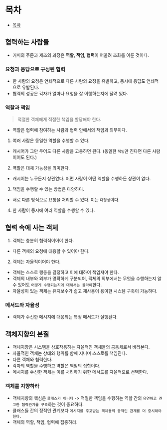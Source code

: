 # 목차

- [목차](#목차)


## 협력하는 사람들
- 커피의 주문과 제조의 과정은 **역할, 책임, 협력**이 어울려 조화를 이룬 것이다.

### 요청과 응답으로 구성된 협력
- 한 사람의 요청은 연쇄적으로 다른 사람의 요청을 유발하고, 동시에 응답도 연쇄적으로 유발된다.
- 협력의 성공은 각자가 얼마나 요청을 잘 이행하는지에 달려 있다.

### 역할과 책임
> 적절한 객체에게 적절한 책임을 할당해야 한다.


- 역할은 협력에 참여하는 사람과 협력 안에서의 책임과 의무이다.
1. 여러 사람은 동일한 역할을 수행할 수 있다.
- 캐시어가 그만 두어도 다른 사람을 고용하면 된다. (동일한 `책임`만 진다면 다른 사람이어도 된다.)
2. 역할은 대체 가능성을 의미한다.
- 캐시어는 누구든지 상관없다. 어떤 사람이 어떤 역할을 수행하든 상관이 없다.
3. 책임을 수행할 수 있는 방법은 다양하다.
- 서로 다른 방식으로 요청을 처리할 수 있다. 이는 `다형성`이다.
4. 한 사람이 동시에 여러 역할을 수행할 수 있다.

## 협력 속에 사는 객체
1. 객체는 충분히 협력적이어야 한다.
- 다른 객체의 요청에 대응할 수 있어야 한다.
2. 객체는 자율적이어야 한다.
- 객체는 스스로 행동을 결정하고 이에 대하여 책임져야 한다.
- 객체의 내부와 외부가 명확하게 구분되어, 객체의 외부에서는 무엇을 수행하는지 알 수 있어도 `어떻게 수행되는지에 대해서는 몰라야`한다.
- 자율성이 있는 객체는 유지보수가 쉽고 재사용이 용이한 시스템 구축이 가능하다.
 
 
### 메서드와 자율성
- 객체가 수신한 메시지에 대응되는 특정 메서드가 실행된다.

## 객체지향의 본질
- 객체지향은 시스템을 상호작용하는 자율적인 객체들의 공동체로서 바라본다.
- 자율적인 객체는 상태와 행위를 함께 지니며 스스로를 책임진다.
- 다른 객체와 협력한다.
- 각자의 역할을 수행하고 역할은 책임의 집합이다.
- 메시지를 수신한 객체는 이를 처리하기 위한 메서드를 자율적으로 선택한다.

### 객체를 지향하라
- 객체지향의 핵심은 `클래스가 아니다` -> 적절한 책임을 수행하는 역할 간의 `유연하고 견고한 협력관계를 구축`하는 것이 중요하다.
- 클래스들 간의 정적인 관계보다 `메시지를 주고받는 객체들의 동적인 관계를 더 중시해야 한다.`
- 객체의 역할, 책임, 협력에 집중하라.
